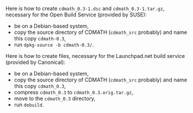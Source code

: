 Here is how to create `cdmath_0.3-1.dsc` and `cdmath_0.3-1.tar.gz`, necessary for the Open Build Service (provided by SUSE):
 * be on a Debian-based system,
 * copy the source directory of CDMATH (`cdmath_src` probably) and name this copy `cdmath-0.3`,
 * run `dpkg-source -b cdmath-0.3/`.
 
Here is how to create files, necessary for the Launchpad.net build service (provided by Canonical):
 * be on a Debian-based system,
 * copy the source directory of CDMATH (`cdmath_src` probably) and name this copy `cdmath_0.3`,
 * compress `cdmath_0.3` to `cdmath_0.3.orig.tar.gz`,
 * move to the `cdmath_0.3` directory,
 * run `debuild`.
